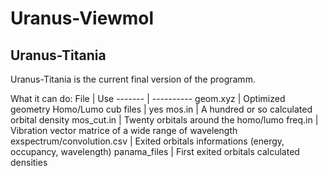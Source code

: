 # Uranus-Viewmol

## Uranus-Titania

Uranus-Titania is the current final version of the programm.

What it can do:
 File   | Use 
------- | ----------
 geom.xyz | Optimized geometry
 Homo/Lumo cub files | yes 
 mos.in | A hundred or so calculated orbital density 
 mos_cut.in | Twenty orbitals around the homo/lumo 
 freq.in | Vibration vector matrice of a wide range of wavelength 
 exspectrum/convolution.csv | Exited orbitals informations (energy, occupancy, wavelength) 
 panama_files | First exited orbitals calculated densities 

